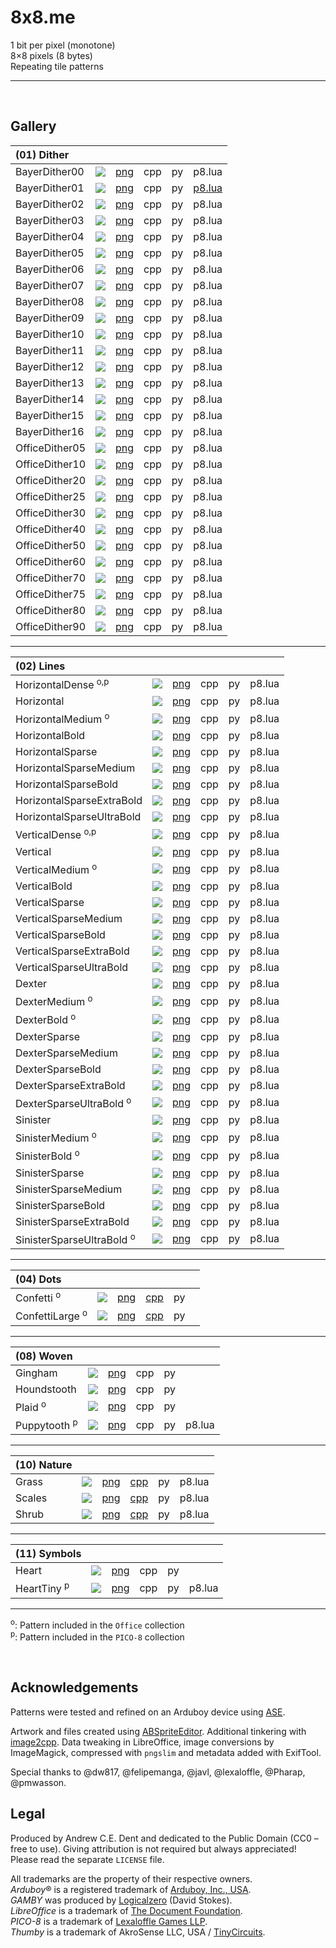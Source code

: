 # 8x8.me

1 bit per pixel (monotone)  
8×8 pixels (8 bytes)  
Repeating tile patterns  

---


<br>


## Gallery

| (01) Dither  ||||||
| :--- | :---: | :---: | :---: | :---: | :---: |
| BayerDither00 | ![](/previews/BayerDither00.png) | [png](/01-Dither/png/BayerDither00.png) | cpp | py | p8.lua
| BayerDither01 | ![](/previews/BayerDither01.png) | [png](/01-Dither/png/BayerDither01.png) | cpp | py | [p8.lua](https://github.com/ace-dent/8x8.me/blob/2422c80356c574398278a19a280514db1ad3a875/01-Dither/dither.p8.lua#L5)
| BayerDither02 | ![](/previews/BayerDither02.png) | [png](/01-Dither/png/BayerDither02.png) | cpp | py | p8.lua
| BayerDither03 | ![](/previews/BayerDither03.png) | [png](/01-Dither/png/BayerDither03.png) | cpp | py | p8.lua
| BayerDither04 | ![](/previews/BayerDither04.png) | [png](/01-Dither/png/BayerDither04.png) | cpp | py | p8.lua
| BayerDither05 | ![](/previews/BayerDither05.png) | [png](/01-Dither/png/BayerDither05.png) | cpp | py | p8.lua
| BayerDither06 | ![](/previews/BayerDither06.png) | [png](/01-Dither/png/BayerDither06.png) | cpp | py | p8.lua
| BayerDither07 | ![](/previews/BayerDither07.png) | [png](/01-Dither/png/BayerDither07.png) | cpp | py | p8.lua
| BayerDither08 | ![](/previews/BayerDither08.png) | [png](/01-Dither/png/BayerDither08.png) | cpp | py | p8.lua
| BayerDither09 | ![](/previews/BayerDither09.png) | [png](/01-Dither/png/BayerDither09.png) | cpp | py | p8.lua
| BayerDither10 | ![](/previews/BayerDither10.png) | [png](/01-Dither/png/BayerDither10.png) | cpp | py | p8.lua
| BayerDither11 | ![](/previews/BayerDither11.png) | [png](/01-Dither/png/BayerDither11.png) | cpp | py | p8.lua
| BayerDither12 | ![](/previews/BayerDither12.png) | [png](/01-Dither/png/BayerDither12.png) | cpp | py | p8.lua
| BayerDither13 | ![](/previews/BayerDither13.png) | [png](/01-Dither/png/BayerDither13.png) | cpp | py | p8.lua
| BayerDither14 | ![](/previews/BayerDither14.png) | [png](/01-Dither/png/BayerDither14.png) | cpp | py | p8.lua
| BayerDither15 | ![](/previews/BayerDither15.png) | [png](/01-Dither/png/BayerDither15.png) | cpp | py | p8.lua
| BayerDither16 | ![](/previews/BayerDither16.png) | [png](/01-Dither/png/BayerDither16.png) | cpp | py | p8.lua
| OfficeDither05 | ![](/previews/OfficeDither05.png) | [png](/01-Dither/png/OfficeDither05.png) | cpp | py | p8.lua
| OfficeDither10 | ![](/previews/OfficeDither10.png) | [png](/01-Dither/png/OfficeDither10.png) | cpp | py | p8.lua
| OfficeDither20 | ![](/previews/OfficeDither20.png) | [png](/01-Dither/png/OfficeDither20.png) | cpp | py | p8.lua
| OfficeDither25 | ![](/previews/OfficeDither25.png) | [png](/01-Dither/png/OfficeDither25.png) | cpp | py | p8.lua
| OfficeDither30 | ![](/previews/OfficeDither30.png) | [png](/01-Dither/png/OfficeDither30.png) | cpp | py | p8.lua
| OfficeDither40 | ![](/previews/OfficeDither40.png) | [png](/01-Dither/png/OfficeDither40.png) | cpp | py | p8.lua
| OfficeDither50 | ![](/previews/OfficeDither50.png) | [png](/01-Dither/png/OfficeDither50.png) | cpp | py | p8.lua
| OfficeDither60 | ![](/previews/OfficeDither60.png) | [png](/01-Dither/png/OfficeDither60.png) | cpp | py | p8.lua
| OfficeDither70 | ![](/previews/OfficeDither70.png) | [png](/01-Dither/png/OfficeDither70.png) | cpp | py | p8.lua
| OfficeDither75 | ![](/previews/OfficeDither75.png) | [png](/01-Dither/png/OfficeDither75.png) | cpp | py | p8.lua
| OfficeDither80 | ![](/previews/OfficeDither80.png) | [png](/01-Dither/png/OfficeDither80.png) | cpp | py | p8.lua
| OfficeDither90 | ![](/previews/OfficeDither90.png) | [png](/01-Dither/png/OfficeDither90.png) | cpp | py | p8.lua

---

| (02) Lines  ||||||
| :--- | :---: | :---: | :---: | :---: | :---: |
| HorizontalDense <sup>o,p</sup>| ![](/previews/HorizontalDense.png) | [png](/02-Lines/png/HorizontalDense.png) | cpp | py | p8.lua
| Horizontal | ![](/previews/Horizontal.png) | [png](/02-Lines/png/Horizontal.png) | cpp | py | p8.lua
| HorizontalMedium <sup>o</sup>| ![](/previews/HorizontalMedium.png) | [png](/02-Lines/png/HorizontalMedium.png) | cpp | py | p8.lua
| HorizontalBold | ![](/previews/HorizontalBold.png) | [png](/02-Lines/png/HorizontalBold.png) | cpp | py | p8.lua
| HorizontalSparse | ![](/previews/HorizontalSparse.png) | [png](/02-Lines/png/HorizontalSparse.png) | cpp | py | p8.lua
| HorizontalSparseMedium | ![](/previews/HorizontalSparseMedium.png) | [png](/02-Lines/png/HorizontalSparseMedium.png) | cpp | py | p8.lua
| HorizontalSparseBold | ![](/previews/HorizontalSparseBold.png) | [png](/02-Lines/png/HorizontalSparseBold.png) | cpp | py | p8.lua
| HorizontalSparseExtraBold | ![](/previews/HorizontalSparseExtraBold.png) | [png](/02-Lines/png/HorizontalSparseExtraBold.png) | cpp | py | p8.lua
| HorizontalSparseUltraBold | ![](/previews/HorizontalSparseUltraBold.png) | [png](/02-Lines/png/HorizontalSparseUltraBold.png) | cpp | py | p8.lua
| VerticalDense <sup>o,p</sup>| ![](/previews/VerticalDense.png) | [png](/02-Lines/png/VerticalDense.png) | cpp | py | p8.lua
| Vertical | ![](/previews/Vertical.png) | [png](/02-Lines/png/Vertical.png) | cpp | py | p8.lua
| VerticalMedium <sup>o</sup>| ![](/previews/VerticalMedium.png) | [png](/02-Lines/png/VerticalMedium.png) | cpp | py | p8.lua
| VerticalBold | ![](/previews/VerticalBold.png) | [png](/02-Lines/png/VerticalBold.png) | cpp | py | p8.lua
| VerticalSparse | ![](/previews/VerticalSparse.png) | [png](/02-Lines/png/VerticalSparse.png) | cpp | py | p8.lua
| VerticalSparseMedium | ![](/previews/VerticalSparseMedium.png) | [png](/02-Lines/png/VerticalSparseMedium.png) | cpp | py | p8.lua
| VerticalSparseBold | ![](/previews/VerticalSparseBold.png) | [png](/02-Lines/png/VerticalSparseBold.png) | cpp | py | p8.lua
| VerticalSparseExtraBold | ![](/previews/VerticalSparseExtraBold.png) | [png](/02-Lines/png/VerticalSparseExtraBold.png) | cpp | py | p8.lua
| VerticalSparseUltraBold | ![](/previews/VerticalSparseUltraBold.png) | [png](/02-Lines/png/VerticalSparseUltraBold.png) | cpp | py | p8.lua
| Dexter | ![](/previews/Dexter.png) | [png](/02-Lines/png/Dexter.png) | cpp | py | p8.lua
| DexterMedium <sup>o</sup>| ![](/previews/DexterMedium.png) | [png](/02-Lines/png/DexterMedium.png) | cpp | py | p8.lua
| DexterBold <sup>o</sup>| ![](/previews/DexterBold.png) | [png](/02-Lines/png/DexterBold.png) | cpp | py | p8.lua
| DexterSparse | ![](/previews/DexterSparse.png) | [png](/02-Lines/png/DexterSparse.png) | cpp | py | p8.lua
| DexterSparseMedium | ![](/previews/DexterSparseMedium.png) | [png](/02-Lines/png/DexterSparseMedium.png) | cpp | py | p8.lua
| DexterSparseBold | ![](/previews/DexterSparseBold.png) | [png](/02-Lines/png/DexterSparseBold.png) | cpp | py | p8.lua
| DexterSparseExtraBold | ![](/previews/DexterSparseExtraBold.png) | [png](/02-Lines/png/DexterSparseExtraBold.png) | cpp | py | p8.lua
| DexterSparseUltraBold <sup>o</sup>| ![](/previews/DexterSparseUltraBold.png) | [png](/02-Lines/png/DexterSparseUltraBold.png) | cpp | py | p8.lua
| Sinister | ![](/previews/Sinister.png) | [png](/02-Lines/png/Sinister.png) | cpp | py | p8.lua
| SinisterMedium <sup>o</sup>| ![](/previews/SinisterMedium.png) | [png](/02-Lines/png/SinisterMedium.png) | cpp | py | p8.lua
| SinisterBold <sup>o</sup>| ![](/previews/SinisterBold.png) | [png](/02-Lines/png/SinisterBold.png) | cpp | py | p8.lua
| SinisterSparse | ![](/previews/SinisterSparse.png) | [png](/02-Lines/png/SinisterSparse.png) | cpp | py | p8.lua
| SinisterSparseMedium | ![](/previews/SinisterSparseMedium.png) | [png](/02-Lines/png/SinisterSparseMedium.png) | cpp | py | p8.lua
| SinisterSparseBold | ![](/previews/SinisterSparseBold.png) | [png](/02-Lines/png/SinisterSparseBold.png) | cpp | py | p8.lua
| SinisterSparseExtraBold | ![](/previews/SinisterSparseExtraBold.png) | [png](/02-Lines/png/SinisterSparseExtraBold.png) | cpp | py | p8.lua
| SinisterSparseUltraBold <sup>o</sup>| ![](/previews/SinisterSparseUltraBold.png) | [png](/02-Lines/png/SinisterSparseUltraBold.png) | cpp | py | p8.lua

---

| (04) Dots ||||||
| :--- | :---: | :---: | :---: | :---: | :---: |
| Confetti <sup>o</sup>| ![](/previews/Confetti.png) | [png](/04-Dots/png/Confetti.png) | [cpp](https://github.com/ace-dent/8x8.me/blob/87b0ac8f90162ce2c74284c92b725fdee690b0d5/04-Dots/Dots.h#L8) | py |
| ConfettiLarge <sup>o</sup>| ![](/previews/ConfettiLarge.png) | [png](/04-Dots/png/ConfettiLarge.png) | [cpp](https://github.com/ace-dent/8x8.me/blob/87b0ac8f90162ce2c74284c92b725fdee690b0d5/04-Dots/Dots.h#L21) | py |

---

| (08) Woven ||||||
| :--- | :---: | :---: | :---: | :---: | :---: |
| Gingham | ![](/previews/Gingham.png) | [png](/08-Woven/png/Gingham.png) | cpp | py |
| Houndstooth | ![](/previews/Houndstooth.png) | [png](/08-Woven/png/Houndstooth.png) | cpp | py |
| Plaid <sup>o</sup>| ![](/previews/Plaid.png) | [png](/08-Woven/png/Plaid.png) | cpp | py |
| Puppytooth <sup>p</sup>| ![](/previews/Puppytooth.png) | [png](/08-Woven/png/Puppytooth.png) | cpp | py | p8.lua

---

| (10) Nature ||||||
| :--- | :---: | :---: | :---: | :---: | :---: |
| Grass | ![](/previews/Grass.png) | [png](/10-Nature/png/Grass.png) | [cpp]() | py | p8.lua
| Scales | ![](/previews/Scales.png) | [png](/10-Nature/png/Scales.png) | [cpp]() | py | p8.lua
| Shrub | ![](/previews/Shrub.png) | [png](/10-Nature/png/Shrub.png) | [cpp]() | py | p8.lua

---

| (11) Symbols ||||||
| :--- | :---: | :---: | :---: | :---: | :---: |
| Heart | ![](/previews/Heart.png) | [png](/11-Symbols/png/Heart.png) | cpp | py |
| HeartTiny <sup>p</sup>| ![](/previews/HeartTiny.png) | [png](/11-Symbols/png/HeartTiny.png) | cpp | py | p8.lua

---

<sup>o</sup>: Pattern included in the `Office` collection  
<sup>p</sup>: Pattern included in the `PICO-8` collection

<br>


## Acknowledgements

Patterns were tested and refined on an Arduboy device using [ASE](https://github.com/pmwasson/ASE). 

Artwork and files created using [ABSpriteEditor](https://github.com/Pharap/ABSpriteEditor). Additional tinkering with [image2cpp](https://javl.github.io/image2cpp/). Data tweaking in LibreOffice, image conversions by ImageMagick, compressed with `pngslim` and metadata added with ExifTool.

Special thanks to @dw817, @felipemanga, @javl, @lexaloffle, @Pharap, @pmwasson.

## Legal
Produced by Andrew C.E. Dent and dedicated to the Public Domain (CC0 – free to use). Giving attribution is not required but always appreciated! Please read the separate `LICENSE` file.

All trademarks are the property of their respective owners.  
*Arduboy*® is a registered trademark of [Arduboy, Inc., USA](https://www.arduboy.com).  
*GAMBY* was produced by [Logicalzero](http://logicalzero.com/gamby/) (David Stokes).  
*LibreOffice* is a trademark of [The Document Foundation](https://www.libreoffice.org).  
*PICO-8*  is a trademark of [Lexaloffle Games LLP](https://www.pico-8.com).  
*Thumby* is a trademark of AkroSense LLC, USA / [TinyCircuits](https://thumby.us).
